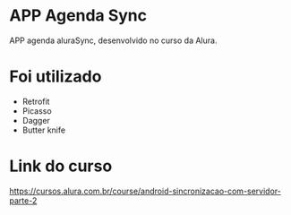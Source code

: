 # APP Agenda Sync
APP agenda aluraSync, desenvolvido no curso da Alura.
# Foi utilizado 
- Retrofit
- Picasso 
- Dagger 
- Butter knife
# Link do curso
https://cursos.alura.com.br/course/android-sincronizacao-com-servidor-parte-2
